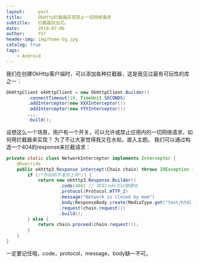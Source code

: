 ```yaml
---
layout:     post
title:      OkHttp拦截器实现禁止一切网络请求
subtitle:   拦截器玩出花。
date:       2019-07-06
author:     YSY
header-img: img/home-bg.jpg
catalog: true
tags:
    - Android
---
```


我们在创建OkHttp客户端时，可以添加各种拦截器，这是我见过最有可玩性的库之一：

```java
OkHttpClient okHttpClient = new OkHttpClient.Builder()
        .connectTimeout(10, TimeUnit.SECONDS)
        .addInterceptor(new XXXInterceptor())
        .addInterceptor(new YYYInterceptor())
        ....
        .build();
```

设想这么一个场景，用户有一个开关，可以允许或禁止应用内的一切网络请求，如何用拦截器来实现？
为了不让大家觉得我又在水贴，直入主题。
我们可以通过构造一个404的response来拦截请求：

```java
private static class NetworkInterceptor implements Interceptor {
    @Override
    public okhttp3.Response intercept(Chain chain) throws IOException {
        if (/*你妈妈不准你上网*/) {
            return new okhttp3.Response.Builder()
                    .code(404) // 其实code可以随便给
                    .protocol(Protocol.HTTP_2)
                    .message("Network is closed by mom")
                    .body(ResponseBody.create(MediaType.get("text/html; charset=utf-8"), "")) // 返回空页面
                    .request(chain.request())
                    .build();            
        } else {
            return chain.proceed(chain.request());                    
        }
    }
}
```

一定要记住哦，code，protocol，message，body缺一不可。
